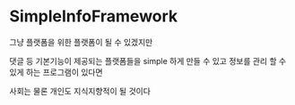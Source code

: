 # SimpleInfoFramework

그냥 플랫폼을 위한 플랫폼이 될 수 있겠지만 

댓글 등 기본기능이 제공되는 플랫폼들을 simple 하게 만들 수 있고 정보를 관리 할 수 있게 하는 프로그램이 있다면

사회는 물론 개인도 지식지향적이 될 것이다
